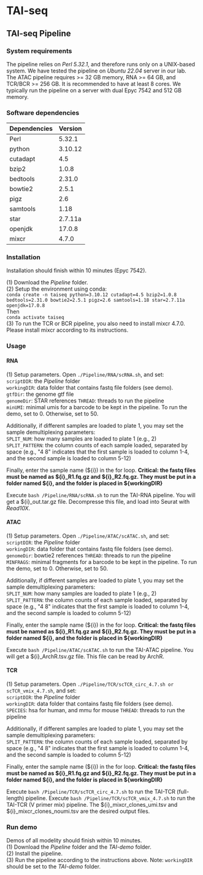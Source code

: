 # TAI-seq #

## TAI-seq Pipeline ##
### System requirements ###
The pipeline relies on _Perl 5.32.1_, and therefore runs only on a UNIX-based system. We have tested the pipeline on _Ubuntu 22.04_ server in our lab.  
The ATAC pipeline requires >= 32 GB memory, RNA >= 64 GB, and TCR/BCR >= 256 GB. It is recommended to have at least 8 cores. We typically run the pipeline on a server with dual Epyc 7542 and 512 GB memory.

### Software dependencies ###
Dependencies  | Version
------------- | -------------
Perl | 5.32.1
python | 3.10.12
cutadapt | 4.5
bzip2 | 1.0.8
bedtools | 2.31.0
bowtie2 | 2.5.1
pigz | 2.6
samtools | 1.18
star | 2.7.11a
openjdk | 17.0.8
mixcr | 4.7.0

### Installation ###
Installation should finish within 10 minutes (Epyc 7542). 

(1) Download the *Pipeline* folder.  
(2) Setup the environment using conda:  
`conda create -n taiseq python=3.10.12 cutadapt=4.5 bzip2=1.0.8 bedtools=2.31.0 bowtie2=2.5.1 pigz=2.6 samtools=1.18 star=2.7.11a openjdk=17.0.8`  
Then  
`conda activate taiseq`  
(3) To run the TCR or BCR pipeline, you also need to install mixcr 4.7.0. Please install mixcr according to its instructions.

### Usage ###
#### RNA ####
(1) Setup parameters. Open `./Pipeline/RNA/scRNA.sh`, and set:  
`scriptDIR`: the _Pipeline_ folder  
`workingDIR`: data folder that contains fastq file folders (see demo).   
`gtfDir`: the genome gtf file  
`genomeDir`: STAR references
`THREAD`: threads to run the pipeline  
`minUMI`: minimal umis for a barcode to be kept in the pipeline. To run the demo, set to 0. Otherwise, set to 50.  

Additionally, if different samples are loaded to plate 1, you may set the sample demultiplexing parameters:  
`SPLIT_NUM`: how many samples are loaded to plate 1 (e.g., 2)  
`SPLIT_PATTERN`: the column counts of each sample loaded, separated by space (e.g., "4 8" indicates that the first sample is loaded to column 1-4, and the second sample is loaded to column 5-12)  

Finally, enter the sample name (${i}) in the for loop. **Critical: the fastq files must be named as ${i}_R1.fq.gz and ${i}_R2.fq.gz. They must be put in a folder named ${i}, and the folder is placed in ${workingDIR}**  

Execute `bash /Pipeline/RNA/scRNA.sh` to run the TAI-RNA pipeline. You will get a ${i}_out.tar.gz file. Decompresse this file, and load into Seurat with _Read10X_.

#### ATAC ####
(1) Setup parameters. Open `./Pipeline/ATAC/scATAC.sh`, and set:  
`scriptDIR`: the _Pipeline_ folder  
`workingDIR`: data folder that contains fastq file folders (see demo).   
`genomeDir`: bowtie2 references
`THREAD`: threads to run the pipeline  
`MINFRAGS`: minimal fragments for a barcode to be kept in the pipeline. To run the demo, set to 0. Otherwise, set to 50.  

Additionally, if different samples are loaded to plate 1, you may set the sample demultiplexing parameters:  
`SPLIT_NUM`: how many samples are loaded to plate 1 (e.g., 2)  
`SPLIT_PATTERN`: the column counts of each sample loaded, separated by space (e.g., "4 8" indicates that the first sample is loaded to column 1-4, and the second sample is loaded to column 5-12)  

Finally, enter the sample name (${i}) in the for loop. **Critical: the fastq files must be named as ${i}_R1.fq.gz and ${i}_R2.fq.gz. They must be put in a folder named ${i}, and the folder is placed in ${workingDIR}**

Execute `bash /Pipeline/ATAC/scATAC.sh` to run the TAI-ATAC pipeline. You will get a ${i}_ArchR.tsv.gz file. This file can be read by ArchR.

#### TCR ####
(1) Setup parameters. Open `./Pipeline/TCR/scTCR_circ_4.7.sh or scTCR_vmix_4.7.sh`, and set:  
`scriptDIR`: the _Pipeline_ folder  
`workingDIR`: data folder that contains fastq file folders (see demo).   
`SPECIES`: hsa for human, and mmu for mouse
`THREAD`: threads to run the pipeline  

Additionally, if different samples are loaded to plate 1, you may set the sample demultiplexing parameters:  
`SPLIT_PATTERN`: the column counts of each sample loaded, separated by space (e.g., "4 8" indicates that the first sample is loaded to column 1-4, and the second sample is loaded to column 5-12)  

Finally, enter the sample name (${i}) in the for loop. **Critical: the fastq files must be named as ${i}_R1.fq.gz and ${i}_R2.fq.gz. They must be put in a folder named ${i}, and the folder is placed in ${workingDIR}**

Execute `bash /Pipeline/TCR/scTCR_circ_4.7.sh` to run the TAI-TCR (full-length) pipeline. Execute `bash /Pipeline/TCR/scTCR_vmix_4.7.sh` to run the TAI-TCR (V primer mix) pipeline. The ${i}_mixcr_clones_umi.tsv and ${i}_mixcr_clones_noumi.tsv are the desired output files.  

### Run demo ###
Demos of all modelity should finish within 10 minutes.  
(1) Download the *Pipeline* folder and the *TAI-demo* folder.  
(2) Install the pipeline.  
(3) Run the pipeline according to the instructions above. Note: `workingDIR` should be set to the *TAI-demo* folder.  





